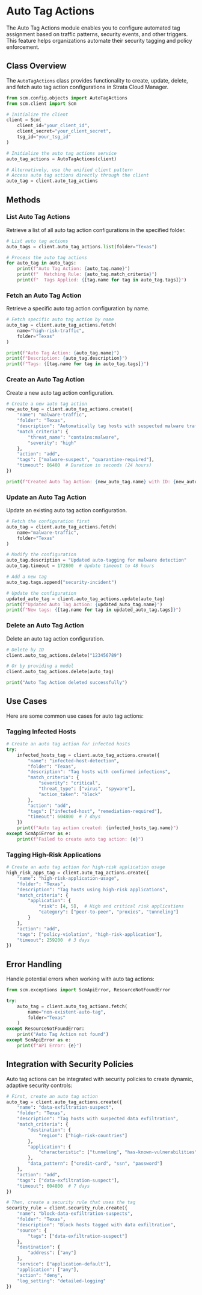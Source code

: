 # Auto Tag Actions

The Auto Tag Actions module enables you to configure automated tag assignment based on traffic patterns, security events, and other triggers. This feature helps organizations automate their security tagging and policy enforcement.

## Class Overview

The `AutoTagActions` class provides functionality to create, update, delete, and fetch auto tag action configurations in Strata Cloud Manager.

```python
from scm.config.objects import AutoTagActions
from scm.client import Scm

# Initialize the client
client = Scm(
    client_id="your_client_id",
    client_secret="your_client_secret",
    tsg_id="your_tsg_id"
)

# Initialize the auto tag actions service
auto_tag_actions = AutoTagActions(client)

# Alternatively, use the unified client pattern
# Access auto tag actions directly through the client
auto_tag = client.auto_tag_actions
```

## Methods

### List Auto Tag Actions

Retrieve a list of all auto tag action configurations in the specified folder.

```python
# List auto tag actions
auto_tags = client.auto_tag_actions.list(folder="Texas")

# Process the auto tag actions
for auto_tag in auto_tags:
    print(f"Auto Tag Action: {auto_tag.name}")
    print(f"  Matching Rule: {auto_tag.match_criteria}")
    print(f"  Tags Applied: {[tag.name for tag in auto_tag.tags]}")
```

### Fetch an Auto Tag Action

Retrieve a specific auto tag action configuration by name.

```python
# Fetch specific auto tag action by name
auto_tag = client.auto_tag_actions.fetch(
    name="high-risk-traffic",
    folder="Texas"
)

print(f"Auto Tag Action: {auto_tag.name}")
print(f"Description: {auto_tag.description}")
print(f"Tags: {[tag.name for tag in auto_tag.tags]}")
```

### Create an Auto Tag Action

Create a new auto tag action configuration.

```python
# Create a new auto tag action
new_auto_tag = client.auto_tag_actions.create({
    "name": "malware-traffic",
    "folder": "Texas",
    "description": "Automatically tag hosts with suspected malware traffic",
    "match_criteria": {
        "threat_name": "contains:malware",
        "severity": "high"
    },
    "action": "add",
    "tags": ["malware-suspect", "quarantine-required"],
    "timeout": 86400  # Duration in seconds (24 hours)
})

print(f"Created Auto Tag Action: {new_auto_tag.name} with ID: {new_auto_tag.id}")
```

### Update an Auto Tag Action

Update an existing auto tag action configuration.

```python
# Fetch the configuration first
auto_tag = client.auto_tag_actions.fetch(
    name="malware-traffic",
    folder="Texas"
)

# Modify the configuration
auto_tag.description = "Updated auto-tagging for malware detection"
auto_tag.timeout = 172800  # Update timeout to 48 hours

# Add a new tag
auto_tag.tags.append("security-incident")

# Update the configuration
updated_auto_tag = client.auto_tag_actions.update(auto_tag)
print(f"Updated Auto Tag Action: {updated_auto_tag.name}")
print(f"New tags: {[tag.name for tag in updated_auto_tag.tags]}")
```

### Delete an Auto Tag Action

Delete an auto tag action configuration.

```python
# Delete by ID
client.auto_tag_actions.delete("123456789")

# Or by providing a model
client.auto_tag_actions.delete(auto_tag)

print("Auto Tag Action deleted successfully")
```

## Use Cases

Here are some common use cases for auto tag actions:

### Tagging Infected Hosts

```python
# Create an auto tag action for infected hosts
try:
    infected_hosts_tag = client.auto_tag_actions.create({
        "name": "infected-host-detection",
        "folder": "Texas",
        "description": "Tag hosts with confirmed infections",
        "match_criteria": {
            "severity": "critical",
            "threat_type": ["virus", "spyware"],
            "action_taken": "block"
        },
        "action": "add",
        "tags": ["infected-host", "remediation-required"],
        "timeout": 604800  # 7 days
    })
    print(f"Auto tag action created: {infected_hosts_tag.name}")
except ScmApiError as e:
    print(f"Failed to create auto tag action: {e}")
```

### Tagging High-Risk Applications

```python
# Create an auto tag action for high-risk application usage
high_risk_apps_tag = client.auto_tag_actions.create({
    "name": "high-risk-application-usage",
    "folder": "Texas",
    "description": "Tag hosts using high-risk applications",
    "match_criteria": {
        "application": {
            "risk": [4, 5],  # High and critical risk applications
            "category": ["peer-to-peer", "proxies", "tunneling"]
        }
    },
    "action": "add",
    "tags": ["policy-violation", "high-risk-application"],
    "timeout": 259200  # 3 days
})
```

## Error Handling

Handle potential errors when working with auto tag actions:

```python
from scm.exceptions import ScmApiError, ResourceNotFoundError

try:
    auto_tag = client.auto_tag_actions.fetch(
        name="non-existent-auto-tag",
        folder="Texas"
    )
except ResourceNotFoundError:
    print("Auto Tag Action not found")
except ScmApiError as e:
    print(f"API Error: {e}")
```

## Integration with Security Policies

Auto tag actions can be integrated with security policies to create dynamic, adaptive security controls:

```python
# First, create an auto tag action
auto_tag = client.auto_tag_actions.create({
    "name": "data-exfiltration-suspect",
    "folder": "Texas",
    "description": "Tag hosts with suspected data exfiltration",
    "match_criteria": {
        "destination": {
            "region": ["high-risk-countries"]
        },
        "application": {
            "characteristic": ["tunneling", "has-known-vulnerabilities"]
        },
        "data_pattern": ["credit-card", "ssn", "password"]
    },
    "action": "add",
    "tags": ["data-exfiltration-suspect"],
    "timeout": 604800  # 7 days
})

# Then, create a security rule that uses the tag
security_rule = client.security_rule.create({
    "name": "block-data-exfiltration-suspects",
    "folder": "Texas",
    "description": "Block hosts tagged with data exfiltration",
    "source": {
        "tags": ["data-exfiltration-suspect"]
    },
    "destination": {
        "address": ["any"]
    },
    "service": ["application-default"],
    "application": ["any"],
    "action": "deny",
    "log_setting": "detailed-logging"
})
```
